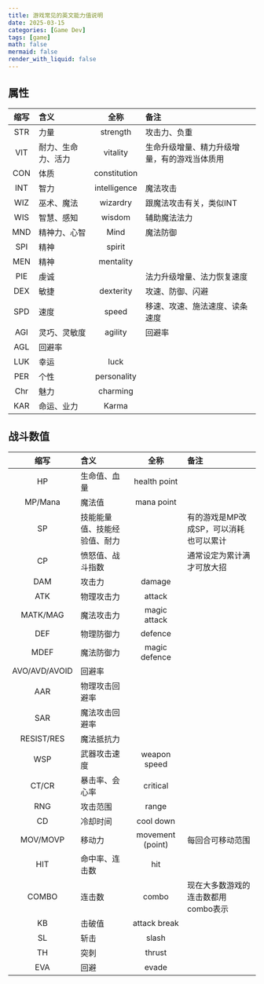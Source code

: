 ```yaml
---
title: 游戏常见的英文能力值说明
date: 2025-03-15
categories: [Game Dev]
tags: [game]
math: false
mermaid: false
render_with_liquid: false
---
```


## 属性

| 缩写  | 含义        |      全称      | 备注                     |
|:---:|:----------|:------------:|:-----------------------|
| STR | 力量        |   strength   | 攻击力、负重                 |
| VIT | 耐力、生命力、活力 |   vitality   | 生命升级增量、精力升级增量，有的游戏当体质用 |
| CON | 体质        | constitution |                        |
| INT | 智力        | intelligence | 魔法攻击                   |
| WIZ | 巫术、魔法     |   wizardry   | 跟魔法攻击有关，类似INT          |
| WIS | 智慧、感知     |    wisdom    | 辅助魔法法力                 |
| MND | 精神力、心智    |     Mind     | 魔法防御                   |
| SPI | 精神        |    spirit    |                        |
| MEN | 精神        |  mentality   |                        |
| PIE | 虔诚        |              | 法力升级增量、法力恢复速度          |
| DEX | 敏捷        |  dexterity   | 攻速、防御、闪避               |
| SPD | 速度        |    speed     | 移速、攻速、施法速度、读条速度        |
| AGI | 灵巧、灵敏度    |   agility    | 回避率                    |
| AGL | 回避率       |              |                        |
| LUK | 幸运        |     luck     |                        |
| PER | 个性        | personality  |                        |
| Chr | 魅力        |   charming   |                        |
| KAR | 命运、业力     |    Karma     |                        |

## 战斗数值

|      缩写       | 含义             |        全称        | 备注                    |
|:-------------:|:---------------|:----------------:|:----------------------|
|      HP       | 生命值、血量         |   health point   |                       |
|    MP/Mana    | 魔法值            |    mana point    |                       |
|      SP       | 技能能量值、技能经验值、耐力 |                  | 有的游戏是MP改成SP，可以消耗也可以累计 |
|      CP       | 愤怒值、战斗指数       |                  | 通常设定为累计满才可放大招         |
|      DAM      | 攻击力            |      damage      |                       |
|      ATK      | 物理攻击力          |      attack      |                       |
|   MATK/MAG    | 魔法攻击力          |   magic attack   |                       |
|      DEF      | 物理防御力          |     defence      |                       |
|     MDEF      | 魔法防御力          |  magic defence   |                       |
| AVO/AVD/AVOID | 回避率            |                  |                       |
|      AAR      | 物理攻击回避率        |                  |                       |
|      SAR      | 魔法攻击回避率        |                  |                       |
|  RESIST/RES   | 魔法抵抗力          |                  |                       |
|      WSP      | 武器攻击速度         |   weapon speed   |                       |
|     CT/CR     | 暴击率、会心率        |     critical     |                       |
|      RNG      | 攻击范围           |      range       |                       |
|      CD       | 冷却时间           |    cool down     |                       |
|   MOV/MOVP    | 移动力            | movement (point) | 每回合可移动范围              |
|      HIT      | 命中率、连击数        |       hit        |                       |
|     COMBO     | 连击数            |      combo       | 现在大多数游戏的连击数都用combo表示  |
|      KB       | 击破值            |   attack break   |                       |
|      SL       | 斩击             |      slash       |                       |
|      TH       | 突刺             |      thrust      |                       |
|      EVA      | 回避             |      evade       |                       |

